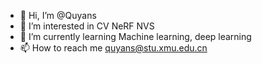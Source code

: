 - 👋 Hi, I’m @Quyans
- 👀 I’m interested in CV NeRF NVS
- 🌱 I’m currently learning Machine learning, deep learning
- 📫 How to reach me quyans@stu.xmu.edu.cn

<!---
Quyans/Quyans is a ✨ special ✨ repository because its `README.md` (this file) appears on your GitHub profile.
You can click the Preview link to take a look at your changes.
--->

